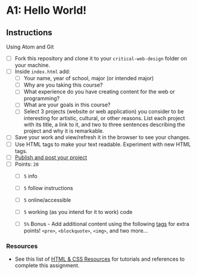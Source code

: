 # A1: Hello World!


## Instructions

Using Atom and Git

- [ ] Fork this repository and clone it to your `critical-web-design` folder on your machine.
- [ ] Inside `index.html` add:
  - [ ] Your name, year of school, major (or intended major)
  - [ ] Why are you taking this course?
  - [ ] What experience do you have creating content for the web or programming?
  - [ ] What are your goals in this course?
  - [ ] Select 3 projects (website or web application) you consider to be interesting for artistic, cultural, or other reasons. List each project with its title, a link to it, and two to three sentences describing the project and why it is remarkable.
- [ ] Save your work and view/refresh it in the browser to see your changes.
- [ ] Use HTML tags to make your text readable. Experiment with new HTML tags.
- [ ] [Publish and post your project](https://docs.google.com/document/d/17U_zmzM_eML_qkG0PaOdDRcEk3YEmbiQ1TyNnbAM08k/edit)
- [ ] Points: `20`
  - [ ] `5` info
  - [ ] `5` follow instructions
  - [ ] `5` online/accessible
  - [ ] `5` working (as you intend for it to work) code
  - [ ] `5%` Bonus - Add additional content using the following [tags](https://www.w3schools.com/tags/default.asp) for extra points! `<pre>`, `<blockquote>`, `<img>`, and two more…



### Resources

- See this list of [HTML & CSS Resources](https://github.com/omundy/critical-web-design/blob/master/README.md#html--css) for tutorials and references to complete this assignment.
